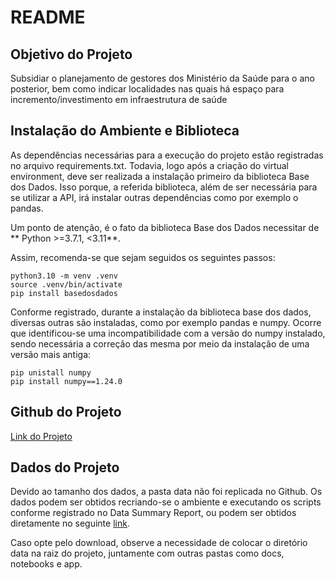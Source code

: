 # README

## Objetivo do Projeto

Subsidiar o planejamento de gestores dos Ministério da Saúde para o ano posterior, bem como indicar localidades nas quais há espaço para incremento/investimento em infraestrutura de saúde

## Instalação do Ambiente e Biblioteca

As dependências necessárias para a execução do projeto estão registradas no arquivo requirements.txt. Todavia, logo após a criação do virtual environment, deve ser realizada a instalação primeiro da biblioteca Base dos Dados. Isso porque, a referida biblioteca, além de ser necessária para se utilizar a API, irá instalar outras dependências como por exemplo o pandas.

Um ponto de atenção, é o fato da biblioteca Base dos Dados necessitar de ** Python >=3.7.1, <3.11**.

Assim, recomenda-se que sejam seguidos os seguintes passos: 

``` shell
python3.10 -m venv .venv
source .venv/bin/activate
pip install basedosdados
```

Conforme registrado, durante a instalação da biblioteca base dos dados, diversas outras são instaladas, como por exemplo pandas e numpy. Ocorre que identificou-se uma incompatibilidade com a versão do numpy instalado, sendo necessária a correção das mesma por meio da instalação de uma versão mais antiga: 

``` shell
pip unistall numpy
pip install numpy==1.24.0
```

## Github do Projeto

[Link do Projeto](https://github.com/pedromvba/applied-ds-tp1)

## Dados do Projeto

Devido ao tamanho dos dados, a pasta data não foi replicada no Github. Os dados podem ser obtidos recriando-se o ambiente e executando os scripts conforme registrado no Data Summary Report, ou podem ser obtidos diretamente no seguinte [link](https://drive.google.com/file/d/1sNKzhx4-ATKZ2tqLI8mPeVx1YYeMMoiv/view?usp=share_link).

Caso opte pelo download, observe a necessidade de colocar o diretório data na raiz do projeto, juntamente com outras pastas como docs, notebooks e app.









